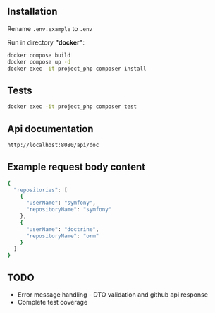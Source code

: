 Installation
------------

Rename ```.env.example``` to ```.env```

Run in directory <strong>"docker"</strong>:
``` bash
docker compose build
docker compose up -d
docker exec -it project_php composer install
```

Tests
------------
``` bash
docker exec -it project_php composer test
```

Api documentation
------------
``` bash
http://localhost:8080/api/doc
```

Example request body content
------------
``` bash
{
  "repositories": [
    {
      "userName": "symfony",
      "repositoryName": "symfony"
    },
    {
      "userName": "doctrine",
      "repositoryName": "orm"
    }
  ]
}
```

TODO
------------
<ul>
    <li>Error message handling - DTO validation and github api response</li>
    <li>Complete test coverage</li>
</ul>
